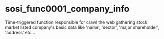 # sosi_func0001_company_info
Time-triggered function responsible for crawl the web gathering stock market listed company's basic data like 'name', 'sector', 'major shareholder', 'address' etc...
